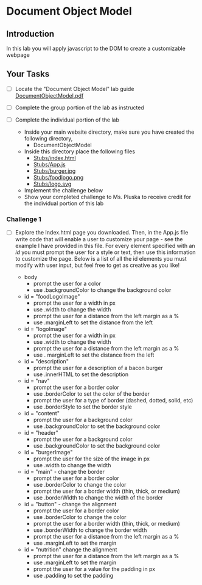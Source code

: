# Document Object Model

## Introduction
In this lab you will apply javascript to the DOM to create a customizable webpage

## Your Tasks

- [ ] Locate the "Document Object Model" lab guide [DocumentObjectModel.pdf](DocumentObjectModel.pdf)

- [ ] Complete the group portion of the lab as instructed

- [ ] Complete the individual portion of the lab

	* Inside your main website directory, make sure you have created the following directory, 
		- DocumentObjectModel
	* Inside this directory place the following files
		- [Stubs/index.html](Stubs/index.html)
		- [Stubs/App.js](Stubs/App.js)
		- [Stubs/burger.jpg](Stubs/burger.jpg)
		- [Stubs/foodlogo.png](Stubs/foodlogo.png)
		- [Stubs/logo.svg](Stubs/logo.svg)
	* Implement the challenge below
	* Show your completed challenge to Ms. Pluska to receive credit for the individual portion of this lab

### Challenge 1

- [ ] Explore the Index.html page you downloaded.  Then, in the App.js file write code that will enable a user to customize your page - see the example I have provided in this file.  For every element specified with an _id_ you must prompt the user for a style or text, then use this information to customize the page.  Below is a list of all the id elements you must modify with user input, but feel free to get as creative as you like!

	* body
		- prompt the user for a color
 		- use .backgroundColor to change the background color
	* id = "foodLogoImage"
		- prompt the user for a width in px
		- use .width to change the width
		- prompt the user for a distance from the left margin as a %
		- use .marginLeft to set the distance from the left
	* id = "logoImage" 
		- prompt the user for a width in px
		- use .width to change the width
		- prompt the user for a distance from the left margin as a %
		- use . marginLeft to set the distance from the left
	* id = "description" 
		- prompt the user for a description of a bacon burger
		- use .innerHTML to set the description
	* id = "nav"
		- prompt the user for a border color
		- use .borderColor to set the color of the border
		- prompt the user for a type of border (dashed, dotted, solid, etc)
		- use .borderStyle to set the border style
	* id = "content"
		- prompt the user for a background color
		- use .backgroundColor to set the background color
	* id = "header"
		- prompt the user for a background color
		- use .backgroundColor to set the background color
	* id = "burgerImage" 
		- prompt the user for the size of the image in px
		- use .width to change the width
	* id = "main" - change the border
		- prompt the user for a border color
		- use .borderColor to change the color
		- prompt the user for a border width (thin, thick, or medium)
		- use .borderWidth to change the width of the border
	* id = "button" - change the alignment
		- prompt the user for a border color
		- use .borderColor to change the color
		- prompt the user for a border width (thin, thick, or medium)
		- use .borderWidth to change the border width
		- prompt the user for a distance from the left margin as a %
		- use .marginLeft to set the margin
	* id = "nutrition" change the alignment
		- prompt the user for a distance from the left margin as a %
		- use .marginLeft to set the margin
		- prompt the user for a value for the padding in px
		- use .padding to set the padding
		











